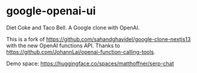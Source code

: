 # google-openai-ui

Diet Coke and Taco Bell. A Google clone with OpenAI.

This is a fork of https://github.com/sahandghavidel/google-clone-nextjs13 with the new OpenAI functions API. Thanks to https://github.com/JohannLai/openai-function-calling-tools.

Demo space: https://huggingface.co/spaces/matthoffner/serp-chat
